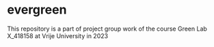 # evergreen
This repository is a part of project group work of the course Green Lab X_418158 at Vrije University in 2023
